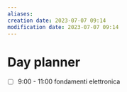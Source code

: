 ```yaml
---
aliases: 
creation date: 2023-07-07 09:14
modification date: 2023-07-07 09:14
---
```

# Day planner
- [ ] 9:00 - 11:00 fondamenti elettronica
